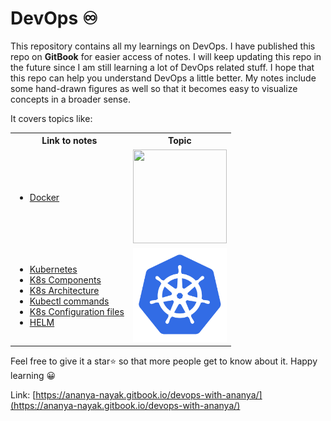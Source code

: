 # DevOps ♾

This repository contains all my learnings on DevOps. I have published this repo on **GitBook** for easier access of notes. I will keep updating this repo in the future since I am still learning a lot of DevOps related stuff. I hope that this repo can help you understand DevOps a little better. My notes include some hand-drawn figures as well so that it becomes easy to visualize concepts in a broader sense.&#x20;

It covers topics like:
<table>
  <tr>
    <th>Link to notes</th>
    <th>Topic</th>
  </tr>
  <tr>
    <td>
      <ul>
        <li><a href="Docker.md">Docker</a></li>
      </ul> 
    </td>
    <td><img width="150px" height="150px" src="https://user-images.githubusercontent.com/25181517/117207330-263ba280-adf4-11eb-9b97-0ac5b40bc3be.png"/></td>
  </tr>
  
  <tr>
    <td>
      <ul>
        <li><a href="kubernetes/README.md">Kubernetes</a></li>
        <li><a href="kubernetes/k8s-components.md">K8s Components</a></li>
        <li><a href="kubernetes/K8s architecture.md">K8s Architecture</a></li>
        <li><a href="kubernetes/kubectl-commands.md">Kubectl commands</a></li>
        <li><a href="kubernetes/configuration-file-in-yaml.md">K8s Configuration files</a></li>
        <li><a href="kubernetes/helm.md">HELM</a></li>
      </ul> 
    </td>
    <td><img width="150px" height="150px" src="https://github.com/cncf/artwork/blob/849e9f74a0f77fa0ffc18356c6a8f6c652cea037/projects/kubernetes/icon/color/kubernetes-icon-color.png"/></td>
  </tr>
</table>

Feel free to give it a star⭐ so that more people get to know about it.  Happy learning 😀&#x20;

Link: [https://ananya-nayak.gitbook.io/devops-with-ananya/](https://ananya-nayak.gitbook.io/devops-with-ananya/)
